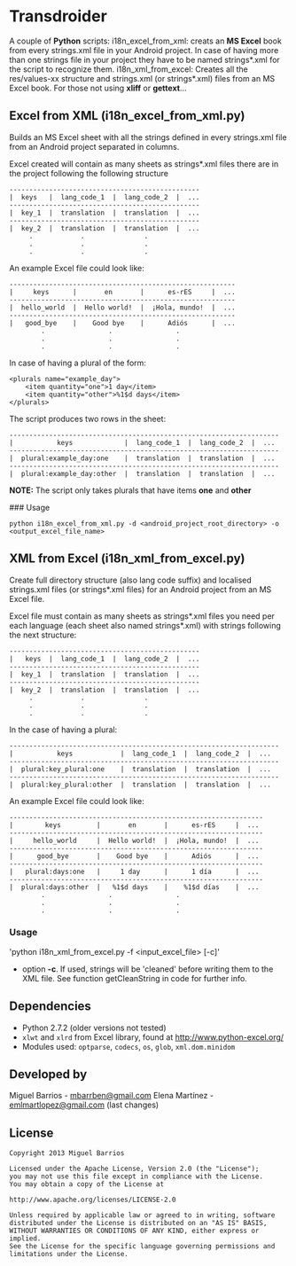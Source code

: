 # Transdroider

A couple of **Python** scripts: 
i18n_excel_from_xml: creats an **MS Excel** book from every strings.xml file in your Android project. In case of having more than one strings file in your project they have to be named strings\*.xml for the script to recognize them. 
i18n_xml_from_excel: Creates all the res/values-xx structure and strings.xml (or strings\*.xml) files from an MS Excel book. For those not using **xliff** or **gettext**...

## Excel from XML (i18n_excel_from_xml.py)

Builds an MS Excel sheet with all the strings defined in every strings.xml file from an Android project separated in columns.

Excel created will contain as many sheets as strings\*.xml files there are in the project following the following structure

```text
------------------------------------------------
|  keys   |  lang_code_1  |  lang_code_2  |  ...
------------------------------------------------
|  key_1  |  translation  |  translation  |  ...
------------------------------------------------
|  key_2  |  translation  |  translation  |  ...
     .            .               .
     .            .               .
     .            .               .
```
An example Excel file could look like:

```text
---------------------------------------------------------
|     keys      |       en       |      es-rES     |  ...
---------------------------------------------------------
|  hello_world  |  Hello world!  |  ¡Hola, mundo!  |  ...
---------------------------------------------------------
|   good_bye    |    Good bye    |      Adiós      |  ...
        .                .                .
        .                .                .
        .                .                .
```

In case of having a plural of the form:

```text
<plurals name="example_day">
	<item quantity="one">1 day</item>
	<item quantity="other">%1$d days</item>
</plurals>
```
The script produces two rows in the sheet:

```text
--------------------------------------------------------------------
|         	keys			 |  lang_code_1  |  lang_code_2  |  ...
--------------------------------------------------------------------
|  plural:example_day:one    |  translation  |  translation  |  ...
--------------------------------------------------------------------
|  plural:example_day:other  |  translation  |  translation  |  ...
```
**NOTE:** The script only takes plurals that have items **one** and **other** 

### Usage

`python i18n_excel_from_xml.py -d <android_project_root_directory> -o <output_excel_file_name>`

## XML from Excel (i18n_xml_from_excel.py)

Create full directory structure (also lang code suffix) and localised strings.xml files (or strings*.xml files) for an Android project from an MS Excel file.

Excel file must contain as many sheets as strings\*.xml files you need per each language (each sheet also named strings\*.xml) with strings following the next structure:

```text
------------------------------------------------
|   keys  |  lang_code_1  |  lang_code_2  |  ...
------------------------------------------------
|  key_1  |  translation  |  translation  |  ...
------------------------------------------------
|  key_2  |  translation  |  translation  |  ...
     .            .               .
     .            .               .
     .            .               .
```	 
In the case of having a plural:

```text
--------------------------------------------------------------------
|         	keys			|  lang_code_1  |  lang_code_2  |  ...
--------------------------------------------------------------------
|  plural:key_plural:one    |  translation  |  translation  |  ...
--------------------------------------------------------------------
|  plural:key_plural:other  |  translation  |  translation  |  ...
```
	 
An example Excel file could look like:
```text
----------------------------------------------------------------
|        keys      	  |       en       |      es-rES     |  ...
----------------------------------------------------------------
|     hello_world  	  |  Hello world!  |  ¡Hola, mundo!  |  ...
----------------------------------------------------------------
|      good_bye    	  |    Good bye    |      Adiós      |  ...
----------------------------------------------------------------
|   plural:days:one   |     1 day  	   |  	  1 día		 |  ...
----------------------------------------------------------------
|  plural:days:other  |   %1$d days    |    %1$d días    |  ...
        .                .                .
        .                .                .
        .                .                .
```
		
### Usage

'python i18n_xml_from_excel.py -f <input_excel_file> [-c]'

- option **-c**. If used, strings will be 'cleaned' before writing them to the XML file. See function getCleanString in code for further info.

## Dependencies

* Python 2.7.2 (older versions not tested)
* `xlwt` and `xlrd` from Excel library, found at http://www.python-excel.org/
* Modules used: `optparse`, `codecs`, `os`, `glob`, `xml.dom.minidom`

## Developed by

Miguel Barrios - mbarrben@gmail.com
Elena Martínez - emlmartlopez@gmail.com (last changes)

## License

```text
Copyright 2013 Miguel Barrios

Licensed under the Apache License, Version 2.0 (the "License");
you may not use this file except in compliance with the License.
You may obtain a copy of the License at

http://www.apache.org/licenses/LICENSE-2.0

Unless required by applicable law or agreed to in writing, software
distributed under the License is distributed on an "AS IS" BASIS,
WITHOUT WARRANTIES OR CONDITIONS OF ANY KIND, either express or implied.
See the License for the specific language governing permissions and
limitations under the License.
```
